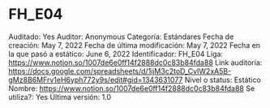 # FH_E04

Auditado: Yes
Auditor: Anonymous
Categoría: Estándares
Fecha de creación: May 7, 2022
Fecha de última modificación: May 7, 2022
Fecha en la que pasó a estático: June 6, 2022
Identificador: FH_E04
Liga: https://www.notion.so/1007de6e0ff14f2888dc0c83b84fda88 
Link auditoría: https://docs.google.com/spreadsheets/d/1ijM3c2toD_CvIW2xA5B-gMz8B6MFrv1eH6yph772y9s/edit#gid=1343631077
Nivel o status: Estático
Nombre: https://www.notion.so/1007de6e0ff14f2888dc0c83b84fda88 
Se utiliza?: Yes
Última versión: 1.0